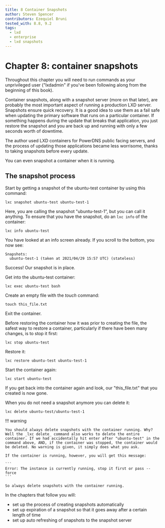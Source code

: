 ```yaml
---
title: 8 Container Snapshots
author: Steven Spencer
contributors: Ezequiel Bruni
tested_with: 8.8, 9.2
tags:
  - lxd
  - enterprise
  - lxd snapshots
---
```


# Chapter 8: container snapshots

Throughout this chapter you will need to run commands as your unprivileged user ("lxdadmin" if you've been following along from the beginning of this book).

Container snapshots, along with a snapshot server (more on that later), are probably the most important aspect of running a production LXD server. Snapshots ensure quick recovery. It is a good idea to use them as a fail safe when updating the primary software that runs on a particular container. If something happens during the update that breaks that application, you just restore the snapshot and you are back up and running with only a few seconds worth of downtime.

The author used LXD containers for PowerDNS public facing servers, and the process of updating those applications became less worrisome, thanks to taking snapshots before every update.

You can even snapshot a container when it is running. 

## The snapshot process

Start by getting a snapshot of the ubuntu-test container by using this command:

```
lxc snapshot ubuntu-test ubuntu-test-1
```

Here, you are calling the snapshot "ubuntu-test-1", but you can call it anything. To ensure that you have the snapshot, do an `lxc info` of the container:

```
lxc info ubuntu-test
```

You have looked at an info screen already. If you scroll to the bottom, you now see:

```
Snapshots:
  ubuntu-test-1 (taken at 2021/04/29 15:57 UTC) (stateless)
```

Success! Our snapshot is in place.

Get into the ubuntu-test container:

```
lxc exec ubuntu-test bash
```

Create an empty file with the _touch_ command:

```
touch this_file.txt
```

Exit the container.

Before restoring the container how it was prior to creating the file, the safest way to restore a container, particularly if there have been many changes, is to stop it first:

```
lxc stop ubuntu-test
```

Restore it:

```
lxc restore ubuntu-test ubuntu-test-1
```

Start the container again:

```
lxc start ubuntu-test
```

If you get back into the container again and look, our "this_file.txt" that you created is now gone.

When you do not need a snapshot anymore you can delete it:

```
lxc delete ubuntu-test/ubuntu-test-1
```

!!! warning

    You should always delete snapshots with the container running. Why? Well the _lxc delete_ command also works to delete the entire container. If we had accidentally hit enter after "ubuntu-test" in the command above, AND, if the container was stopped, the container would be deleted. No warning is given, it simply does what you ask.

    If the container is running, however, you will get this message:

    ```
    Error: The instance is currently running, stop it first or pass --force
    ```

    So always delete snapshots with the container running.

In the chapters that follow you will: 

* set up the process of creating snapshots automatically
* set up expiration of a snapshot so that it goes away after a certain length of time
* set up auto refreshing of snapshots to the snapshot server
